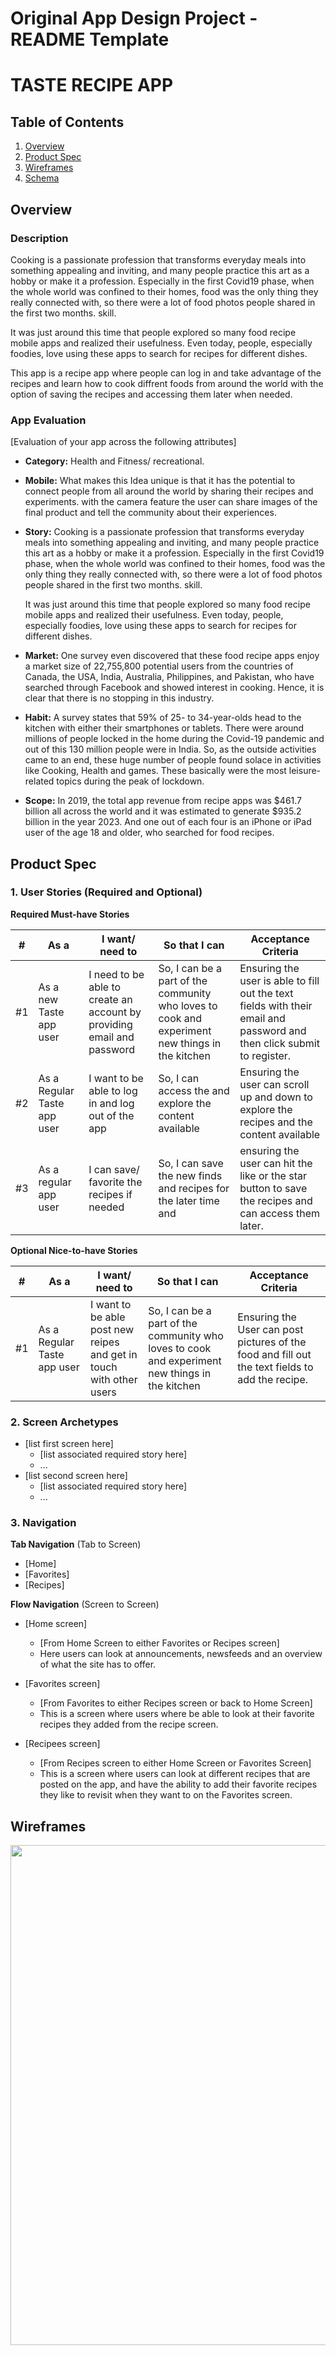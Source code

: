 Original App Design Project - README Template
===

# TASTE RECIPE APP

## Table of Contents
1. [Overview](#Overview)
1. [Product Spec](#Product-Spec)
1. [Wireframes](#Wireframes)
2. [Schema](#Schema)

## Overview
### Description
Cooking is a passionate profession that transforms everyday meals into something appealing and inviting, and many people practice this art as a hobby or make it a profession. Especially in the first Covid19 phase, when the whole world was confined to their homes, food was the only thing they really connected with, so there were a lot of food photos people shared in the first two months. skill.

It was just around this time that people explored so many food recipe mobile apps and realized their usefulness. Even today, people, especially foodies, love using these apps to search for recipes for different dishes.

This app is a recipe app where people can log in and take advantage of the recipes and learn how to cook diffrent foods from around the world with the option of saving the recipes and accessing them later when needed.

### App Evaluation
[Evaluation of your app across the following attributes]

- **Category:** Health and Fitness/ recreational.

- **Mobile:** What makes this Idea unique is that it has the potential to connect people from all around the world by sharing their recipes and experiments. with the camera feature the user can share images of the final product and tell the community about their experiences.

- **Story:** Cooking is a passionate profession that transforms everyday meals into something appealing and inviting, and many people practice this art as a hobby or make it a profession. Especially in the first Covid19 phase, when the whole world was confined to their homes, food was the only thing they really connected with, so there were a lot of food photos people shared in the first two months. skill.

    It was just around this time that people explored so many food recipe mobile apps and realized their usefulness. Even today, people, especially foodies, love using these apps to search for recipes for different dishes.

- **Market:** One survey even discovered that these food recipe apps enjoy a market size of 22,755,800 potential users from the countries of Canada, the USA, India, Australia, Philippines, and Pakistan, who have searched through Facebook and showed interest in cooking. Hence, it is clear that there is no stopping in this industry.

- **Habit:** A survey states that 59% of 25- to 34-year-olds head to the kitchen with either their smartphones or tablets. There were around millions of people locked in the home during the Covid-19 pandemic and out of this 130 million people were in India. So, as the outside activities came to an end, these huge number of people found solace in activities like Cooking, Health and games. These basically were the most leisure-related topics during the peak of lockdown.

- **Scope:** In 2019, the total app revenue from recipe apps was $461.7 billion all across the world and it was estimated to generate $935.2 billion in the year 2023. And one out of each four is an iPhone or iPad user of the age 18 and older, who searched for food recipes.

## Product Spec

### 1. User Stories (Required and Optional)

**Required Must-have Stories**




| #    | As a <Type of user> | I want/ need to <perform task> | So that I can <achieve some goal> | Acceptance Criteria |
| ---- | ------------------- | ------------------------------ | --------------------------------- | ------------------- |
|#1   |     As a new Taste app user                |   I need to be able to create an account by providing email and password                             | So, I can be a part of the community who loves to cook and experiment new things in the kitchen                                  |   Ensuring the user is able to fill out the text fields with their email and password and then click submit to register.                  |
|#2  |        As a Regular Taste app user             |   I want to be able to log in and log out of the app                             | So, I can access the and explore the content available                                  |Ensuring the user can scroll up and down to explore the recipes and the content available  |
| #3 | As a regular app user | I can save/ favorite the recipes if needed                       |  So, I can save the new finds and recipes for the later time and                                 |  ensuring the user can hit the like or the star button to save the recipes and can access them later.                   |


**Optional Nice-to-have Stories**



| #   | As a <Type of user> | I want/ need to <perform task> | So that I can <achieve some goal>    |  Acceptance Criteria   |
| --- | ------------------- | -------- | --- | --- |
| #1  | As a Regular Taste app user                | I want to be able post new reipes and get in touch with other users    | So, I can be a part of the community who loves to cook and experiment new things in the kitchen    | Ensuring the User can post pictures of the food and fill out the text fields to add the recipe.     |


### 2. Screen Archetypes

* [list first screen here]
   * [list associated required story here]
   * ...
* [list second screen here]
   * [list associated required story here]
   * ...

### 3. Navigation

**Tab Navigation** (Tab to Screen)

* [Home]
* [Favorites]
* [Recipes]

**Flow Navigation** (Screen to Screen)

* [Home screen]
   * [From Home Screen to either Favorites or Recipes screen]
   * Here users can look at announcements, newsfeeds and an overview of what the site has to offer.
   
* [Favorites screen]
   * [From Favorites to either Recipes screen or back to Home Screen]
   * This is a screen where users where be able to look at their favorite recipes they added from the recipe screen.
   
* [Recipees screen]
    * [From Recipes screen to either Home Screen or Favorites Screen]
    * This is a screen where users can look at different recipes that are posted on the app, and have the ability to add their favorite recipes they like to revisit when they want to on the Favorites screen.

## Wireframes
<img src="https://i.imgur.com/olUIvbU.jpg)
" width=800><br>